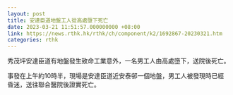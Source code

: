 ```yaml
---
layout: post
title: 安達臣道地盤工人從高處墮下死亡
date: 2023-03-21 11:51:57.000000000 +08:00
link: https://news.rthk.hk/rthk/ch/component/k2/1692867-20230321.htm
categories: rthk
---
```


秀茂坪安達臣道有地盤發生致命工業意外，一名男工人由高處墮下，送院後死亡。

事發在上午約10時半，現場是安達臣道近安泰邨一個地盤，男工人被發現時已經昏迷，送往聯合醫院後證實死亡。
